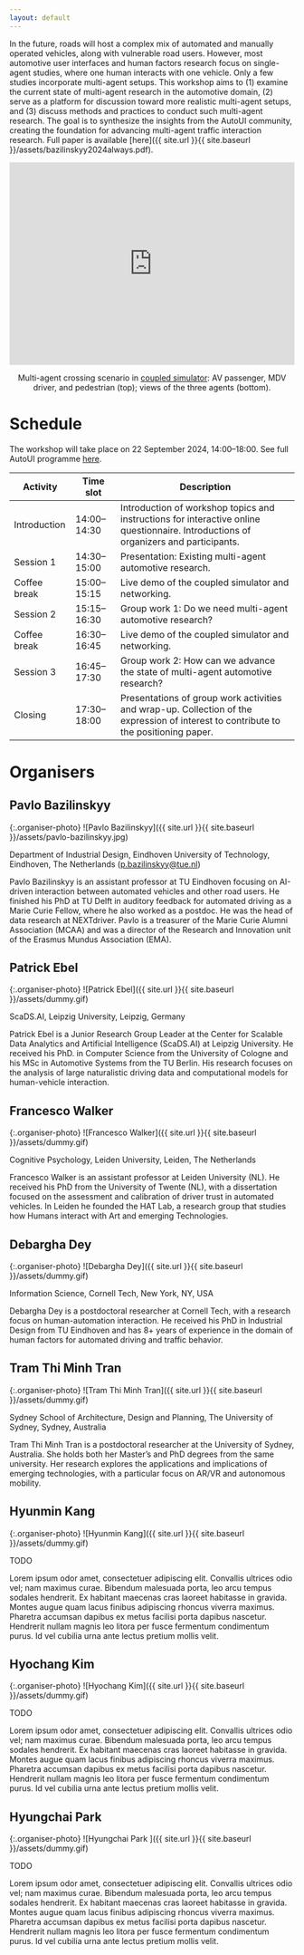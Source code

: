 ```yaml
---
layout: default
---
```


In the future, roads will host a complex mix of automated and manually operated vehicles, along with vulnerable road users. However, most automotive user interfaces and human factors research focus on single-agent studies, where one human interacts with one vehicle. Only a few studies incorporate multi-agent setups. This workshop aims to (1) examine the current state of multi-agent research in the automotive domain, (2) serve as a platform for discussion toward more realistic multi-agent setups, and (3) discuss methods and practices to conduct such multi-agent research. The goal is to synthesize the insights from the AutoUI community, creating the foundation for advancing multi-agent traffic interaction research. Full paper is available [here]({{ site.url }}{{ site.baseurl }}/assets/bazilinskyy2024always.pdf).

<div class="row" style="text-align:center; margin-bottom: 0px;">
  <iframe style="display:inline-block; width: 100%; height: 358px" src="https://www.youtube.com/embed/W2VWLYnTYrM?playlist=W2VWLYnTYrM&loop=1&autoplay=1&mute=1" frameborder="0" allowfullscreen></iframe>

Multi-agent crossing scenario in <a href="https://github.com/bazilinskyy/coupled-sim" target="_blank">coupled simulator</a>: AV passenger, MDV driver, and pedestrian (top); views of the three agents (bottom).
  </div>

# Schedule
The workshop will take place on 22 September 2024, 14:00–18:00. See full AutoUI programme [here](https://www.auto-ui.org/24/program).

 Activity | Time slot | Description                                                                                                                 
-------------------|--------------------|--------------------------------------------------------------------------------------------------------------------------------------
 Introduction      | 14:00–14:30        | Introduction of workshop topics and instructions for interactive online questionnaire. Introductions of organizers and participants. 
 Session 1         | 14:30–15:00        | Presentation: Existing multi-agent automotive research.                                                                     
 Coffee break      | 15:00–15:15        | Live demo of the coupled simulator and networking.                                                   
 Session 2         | 15:15–16:30        | Group work 1: Do we need multi-agent automotive research?                                                                   
 Coffee break      | 16:30–16:45        | Live demo of the coupled simulator and networking.                                                   
 Session 3         | 16:45–17:30        | Group work 2: How can we advance the state of multi-agent automotive research?                                              
 Closing           | 17:30–18:00        | Presentations of group work activities and wrap-up. Collection of the expression of interest to contribute to the positioning paper. 


# Organisers
## Pavlo Bazilinskyy

{:.organiser-photo}
![Pavlo Bazilinskyy]({{ site.url }}{{ site.baseurl }}/assets/pavlo-bazilinskyy.jpg)

Department of Industrial Design, Eindhoven University of Technology, Eindhoven, The Netherlands ([p.bazilinskyy@tue.nl](mailto:p.bazilinskyy@tue.nl))

Pavlo Bazilinskyy is an assistant professor at TU Eindhoven focusing on AI-driven interaction between automated vehicles and other road users. He finished his PhD at TU Delft in auditory feedback for automated driving as a Marie Curie Fellow, where he also worked as a postdoc. He was the head of data research at NEXTdriver. Pavlo is a treasurer of the Marie Curie Alumni Association (MCAA) and was a director of the Research and Innovation unit of the Erasmus Mundus Association (EMA).

## Patrick Ebel

{:.organiser-photo}
![Patrick Ebel]({{ site.url }}{{ site.baseurl }}/assets/dummy.gif)

ScaDS.AI, Leipzig University, Leipzig, Germany

Patrick Ebel is a Junior Research Group Leader at the Center for Scalable Data Analytics and Artificial Intelligence (ScaDS.AI) at Leipzig University. He received his PhD. in Computer Science from the University of Cologne and his MSc in Automotive Systems from the TU Berlin. His research focuses on the analysis of large naturalistic driving data and computational models for human-vehicle interaction.

## Francesco Walker

{:.organiser-photo}
![Francesco Walker]({{ site.url }}{{ site.baseurl }}/assets/dummy.gif)

Cognitive Psychology, Leiden University, Leiden, The Netherlands

Francesco Walker is an assistant professor at Leiden University (NL). He received his PhD from the University of Twente (NL), with a dissertation focused on the assessment and calibration of driver trust in automated vehicles. In Leiden he founded the HAT Lab, a research group that studies how Humans interact with Art and emerging Technologies.

## Debargha Dey

{:.organiser-photo}
![Debargha Dey]({{ site.url }}{{ site.baseurl }}/assets/dummy.gif)

Information Science, Cornell Tech, New York, NY, USA

Debargha Dey is a postdoctoral researcher at Cornell Tech, with a research focus on human-automation interaction. He received his PhD in Industrial Design from TU Eindhoven and has 8+ years of experience in the domain of human factors for automated driving and traffic behavior.

## Tram Thi Minh Tran

{:.organiser-photo}
![Tram Thi Minh Tran]({{ site.url }}{{ site.baseurl }}/assets/dummy.gif)

Sydney School of Architecture, Design and Planning, The University of Sydney, Sydney, Australia

Tram Thi Minh Tran is a postdoctoral researcher at the University of Sydney, Australia. She holds both her Master’s and PhD degrees from the same university. Her research explores the applications and implications of emerging technologies, with a particular focus on AR/VR and autonomous mobility.

## Hyunmin Kang

{:.organiser-photo}
![Hyunmin Kang]({{ site.url }}{{ site.baseurl }}/assets/dummy.gif)

TODO

Lorem ipsum odor amet, consectetuer adipiscing elit. Convallis ultrices odio vel; nam maximus curae. Bibendum malesuada porta, leo arcu tempus sodales hendrerit. Ex habitant maecenas cras laoreet habitasse in gravida. Montes augue quam lacus finibus adipiscing rhoncus viverra maximus. Pharetra accumsan dapibus ex metus facilisi porta dapibus nascetur. Hendrerit nullam magnis leo litora per fusce fermentum condimentum purus. Id vel cubilia urna ante lectus pretium mollis velit.

## Hyochang Kim

{:.organiser-photo}
![Hyochang Kim]({{ site.url }}{{ site.baseurl }}/assets/dummy.gif)

TODO

Lorem ipsum odor amet, consectetuer adipiscing elit. Convallis ultrices odio vel; nam maximus curae. Bibendum malesuada porta, leo arcu tempus sodales hendrerit. Ex habitant maecenas cras laoreet habitasse in gravida. Montes augue quam lacus finibus adipiscing rhoncus viverra maximus. Pharetra accumsan dapibus ex metus facilisi porta dapibus nascetur. Hendrerit nullam magnis leo litora per fusce fermentum condimentum purus. Id vel cubilia urna ante lectus pretium mollis velit.

## Hyungchai Park 

{:.organiser-photo}
![Hyungchai Park ]({{ site.url }}{{ site.baseurl }}/assets/dummy.gif)

TODO

Lorem ipsum odor amet, consectetuer adipiscing elit. Convallis ultrices odio vel; nam maximus curae. Bibendum malesuada porta, leo arcu tempus sodales hendrerit. Ex habitant maecenas cras laoreet habitasse in gravida. Montes augue quam lacus finibus adipiscing rhoncus viverra maximus. Pharetra accumsan dapibus ex metus facilisi porta dapibus nascetur. Hendrerit nullam magnis leo litora per fusce fermentum condimentum purus. Id vel cubilia urna ante lectus pretium mollis velit.
